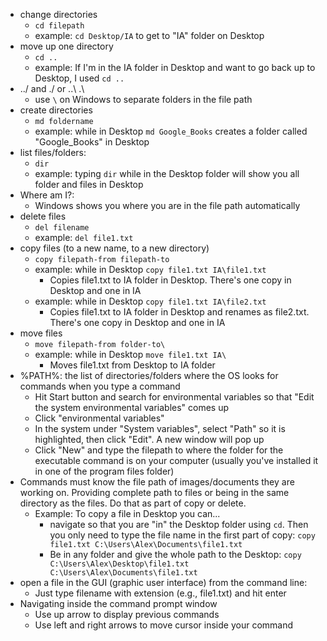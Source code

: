 - change directories
	- `cd filepath`
	- example: `cd Desktop/IA` to get to "IA" folder on Desktop
- move up one directory
	- `cd ..`
	- example: If I'm in the IA folder in Desktop and want to go back up to Desktop, I used `cd ..`
- ../ and ./ or ..\ .\
	- use `\` on Windows to separate folders in the file path
- create directories
	- `md foldername`
	- example: while in Desktop `md Google_Books` creates a folder called "Google_Books" in Desktop
- list files/folders: 
	- `dir`
	- example: typing `dir` while in the Desktop folder will show you all folder and files in Desktop
- Where am I?: 
	- Windows shows you where you are in the file path automatically
- delete files
	- `del filename`
	- example: `del file1.txt`
- copy files (to a new name, to a new directory)
	- `copy filepath-from filepath-to`
	- example: while in Desktop `copy file1.txt IA\file1.txt`
		- Copies file1.txt to IA folder in Desktop. There's one copy in Desktop and one in IA
	- example: while in Desktop `copy file1.txt IA\file2.txt`
		- Copies file1.txt to IA folder in Desktop and renames as file2.txt. There's one copy in Desktop and one in IA
- move files
	- `move filepath-from folder-to\`
	- example: while in Desktop `move file1.txt IA\`
		- Moves file1.txt from Desktop to IA folder
- %PATH%: the list of directories/folders where the OS looks for commands when you type a command
	- Hit Start button and search for environmental variables so that "Edit the system environmental variables" comes up
	- Click "environmental variables"
	- In the system under "System variables", select "Path" so it is highlighted, then click "Edit". A new window will pop up
	- Click "New" and type the filepath to where the folder for the executable command is on your computer (usually you've installed it in one of the program files folder)
- Commands must know the file path of images/documents they are working on. Providing complete path to files or being in the same directory as the files. Do that as part of copy or delete.
	- Example: To copy a file in Desktop you can...
		- navigate so that you are "in" the Desktop folder using `cd`. Then you only need to type the file name in the first part of copy: `copy file1.txt C:\Users\Alex\Documents\file1.txt`
		- Be in any folder and give the whole path to the Desktop: `copy C:\Users\Alex\Desktop\file1.txt C:\Users\Alex\Documents\file1.txt`
- open a file in the GUI (graphic user interface) from the command line: 
	- Just type filename with extension (e.g., file1.txt) and hit enter
- Navigating inside the command prompt window
	- Use up arrow to display previous commands
	- Use left and right arrows to move cursor inside your command
